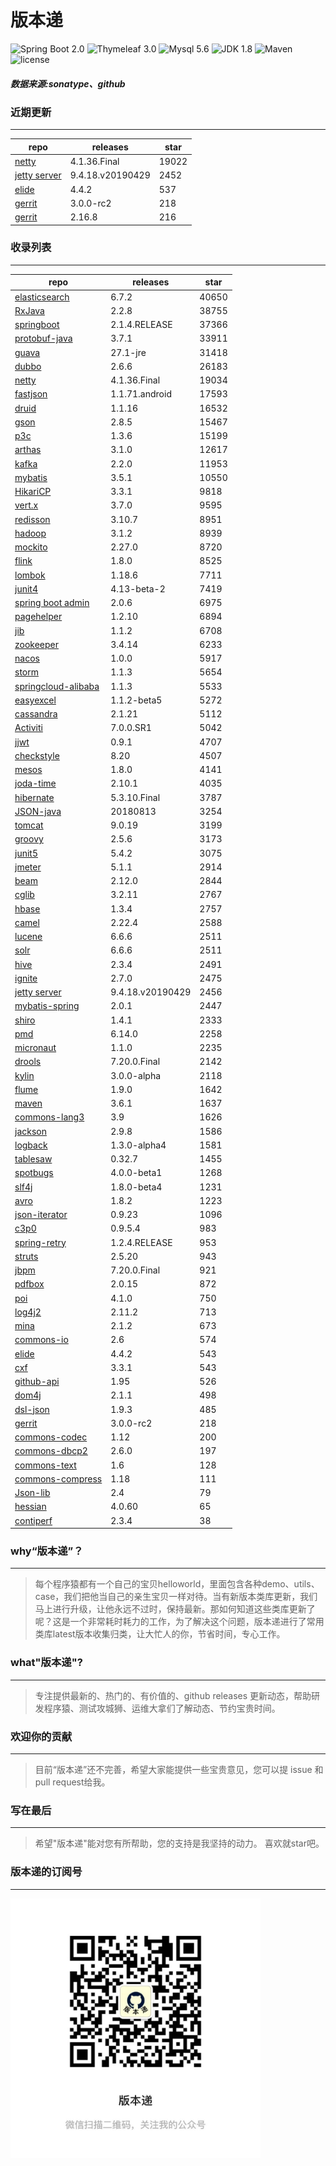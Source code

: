 # 版本递
![Spring Boot 2.0](https://img.shields.io/badge/Spring%20Boot-2.0-brightgreen.svg)
![Thymeleaf 3.0](https://img.shields.io/badge/Thymeleaf-3.0-yellow.svg)
![Mysql 5.6](https://img.shields.io/badge/Mysql-5.6-blue.svg)
![JDK 1.8](https://img.shields.io/badge/JDK-1.8-brightgreen.svg)
![Maven](https://img.shields.io/badge/Maven-3.5.0-yellowgreen.svg)
![license](https://img.shields.io/badge/license-Apache%202-blue.svg)
##### 数据来源:sonatype、github

### 近期更新
---
repo | releases | star
---|---|---
[netty](https://github.com/netty/netty) | 4.1.36.Final | 19022
[jetty server](https://github.com/eclipse/jetty.project) | 9.4.18.v20190429 | 2452
[elide](https://github.com/yahoo/elide) | 4.4.2 | 537
[gerrit](https://github.com/GerritCodeReview/gerrit) | 3.0.0-rc2 | 218
[gerrit](https://github.com/GerritCodeReview/gerrit) | 2.16.8 | 216

### 收录列表
---
repo | releases | star
---|---|---
[elasticsearch](https://github.com/elastic/elasticsearch) | 6.7.2 | 40650 
[RxJava](https://github.com/ReactiveX/RxJava) | 2.2.8 | 38755 
[springboot](https://github.com/spring-projects/spring-boot) | 2.1.4.RELEASE | 37366 
[protobuf-java](https://github.com/protocolbuffers/protobuf) | 3.7.1 | 33911 
[guava](https://github.com/google/guava) | 27.1-jre | 31418 
[dubbo](https://github.com/apache/incubator-dubbo) | 2.6.6 | 26183 
[netty](https://github.com/netty/netty) | 4.1.36.Final | 19034 
[fastjson](https://github.com/alibaba/fastjson) | 1.1.71.android | 17593 
[druid](https://github.com/alibaba/druid) | 1.1.16 | 16532 
[gson](https://github.com/google/gson) | 2.8.5 | 15467 
[p3c](https://github.com/alibaba/p3c) | 1.3.6 | 15199 
[arthas](https://github.com/alibaba/arthas) | 3.1.0 | 12617 
[kafka](https://github.com/apache/kafka) | 2.2.0 | 11953 
[mybatis](https://github.com/mybatis/mybatis-3) | 3.5.1 | 10550 
[HikariCP](https://github.com/brettwooldridge/HikariCP) | 3.3.1 | 9818 
[vert.x](https://github.com/eclipse-vertx/vert.x) | 3.7.0 | 9595 
[redisson](https://github.com/redisson/redisson) | 3.10.7 | 8951 
[hadoop](https://github.com/apache/hadoop) | 3.1.2 | 8939 
[mockito](https://github.com/mockito/mockito) | 2.27.0 | 8720 
[flink](https://github.com/apache/flink) | 1.8.0 | 8525 
[lombok](https://github.com/rzwitserloot/lombok) | 1.18.6 | 7711 
[junit4](https://github.com/junit-team/junit4) | 4.13-beta-2 | 7419 
[spring boot admin](https://github.com/codecentric/spring-boot-admin) | 2.0.6 | 6975 
[pagehelper](https://github.com/pagehelper/Mybatis-PageHelper) | 1.2.10 | 6894 
[jib](https://github.com/GoogleContainerTools/jib) | 1.1.2 | 6708 
[zookeeper](https://github.com/apache/zookeeper) | 3.4.14 | 6233 
[nacos](https://github.com/alibaba/nacos) | 1.0.0 | 5917 
[storm](https://github.com/apache/storm) | 1.1.3 | 5654 
[springcloud-alibaba](https://github.com/spring-cloud-incubator/spring-cloud-alibaba) | 1.1.3 | 5533 
[easyexcel](https://github.com/alibaba/easyexcel) | 1.1.2-beta5 | 5272 
[cassandra](https://github.com/apache/cassandra) | 2.1.21 | 5112 
[Activiti](https://github.com/Activiti/Activiti) | 7.0.0.SR1 | 5042 
[jjwt](https://github.com/jwtk/jjwt) | 0.9.1 | 4707 
[checkstyle](https://github.com/checkstyle/checkstyle) | 8.20 | 4507 
[mesos](https://github.com/apache/mesos) | 1.8.0 | 4141 
[joda-time](https://github.com/JodaOrg/joda-time) | 2.10.1 | 4035 
[hibernate](https://github.com/hibernate/hibernate-orm) | 5.3.10.Final | 3787 
[JSON-java](https://github.com/stleary/JSON-java) | 20180813 | 3254 
[tomcat](https://github.com/apache/tomcat) | 9.0.19 | 3199 
[groovy](https://github.com/apache/groovy) | 2.5.6 | 3173 
[junit5](https://github.com/junit-team/junit5) | 5.4.2 | 3075 
[jmeter](https://github.com/apache/jmeter) | 5.1.1 | 2914 
[beam](https://github.com/apache/beam) | 2.12.0 | 2844 
[cglib](https://github.com/cglib/cglib) | 3.2.11 | 2767 
[hbase](https://github.com/apache/hbase) | 1.3.4 | 2757 
[camel](https://github.com/apache/camel) | 2.22.4 | 2588 
[lucene](https://github.com/apache/lucene-solr) | 6.6.6 | 2511 
[solr](https://github.com/apache/lucene-solr) | 6.6.6 | 2511 
[hive](https://github.com/apache/hive) | 2.3.4 | 2491 
[ignite](https://github.com/apache/ignite) | 2.7.0 | 2475 
[jetty server](https://github.com/eclipse/jetty.project) | 9.4.18.v20190429 | 2456 
[mybatis-spring](https://github.com/mybatis/spring-boot-starter) | 2.0.1 | 2447 
[shiro](https://github.com/apache/shiro) | 1.4.1 | 2333 
[pmd](https://github.com/pmd/pmd) | 6.14.0 | 2258 
[micronaut](https://github.com/micronaut-projects/micronaut-core) | 1.1.0 | 2235 
[drools](https://github.com/kiegroup/drools) | 7.20.0.Final | 2142 
[kylin](https://github.com/apache/kylin) | 3.0.0-alpha | 2118 
[flume](https://github.com/apache/flume) | 1.9.0 | 1642 
[maven](https://github.com/apache/maven) | 3.6.1 | 1637 
[commons-lang3](https://github.com/apache/commons-lang) | 3.9 | 1626 
[jackson](https://github.com/FasterXML/jackson-core) | 2.9.8 | 1586 
[logback](https://github.com/qos-ch/logback) | 1.3.0-alpha4 | 1581 
[tablesaw](https://github.com/jtablesaw/tablesaw) | 0.32.7 | 1455 
[spotbugs](https://github.com/spotbugs/spotbugs) | 4.0.0-beta1 | 1268 
[slf4j](https://github.com/qos-ch/slf4j) | 1.8.0-beta4 | 1231 
[avro](https://github.com/apache/avro) | 1.8.2 | 1223 
[json-iterator](https://github.com/json-iterator/java) | 0.9.23 | 1096 
[c3p0](https://github.com/swaldman/c3p0) | 0.9.5.4 | 983 
[spring-retry](https://github.com/spring-projects/spring-retry) | 1.2.4.RELEASE | 953 
[struts](https://github.com/apache/struts) | 2.5.20 | 943 
[jbpm](https://github.com/kiegroup/jbpm) | 7.20.0.Final | 921 
[pdfbox](https://github.com/apache/pdfbox) | 2.0.15 | 872 
[poi](https://github.com/apache/poi) | 4.1.0 | 750 
[log4j2](https://github.com/apache/logging-log4j2) | 2.11.2 | 713 
[mina](https://github.com/apache/mina) | 2.1.2 | 673 
[commons-io](https://github.com/apache/commons-io) | 2.6 | 574 
[elide](https://github.com/yahoo/elide) | 4.4.2 | 543 
[cxf](https://github.com/apache/cxf) | 3.3.1 | 543 
[github-api](https://github.com/kohsuke/github-api) | 1.95 | 526 
[dom4j](https://github.com/dom4j/dom4j) | 2.1.1 | 498 
[dsl-json](https://github.com/ngs-doo/dsl-json) | 1.9.3 | 485 
[gerrit](https://github.com/GerritCodeReview/gerrit) | 3.0.0-rc2 | 218 
[commons-codec](https://github.com/apache/commons-codec) | 1.12 | 200 
[commons-dbcp2](https://github.com/apache/commons-dbcp) | 2.6.0 | 197 
[commons-text](https://github.com/apache/commons-text) | 1.6 | 128 
[commons-compress](https://github.com/apache/commons-compress) | 1.18 | 111 
[Json-lib](https://github.com/aalmiray/Json-lib) | 2.4 | 79 
[hessian](https://github.com/ebourg/hessian) | 4.0.60 | 65 
[contiperf](https://github.com/lucaspouzac/contiperf) | 2.3.4 | 38 

### why“版本递”？
--- 
>每个程序猿都有一个自己的宝贝helloworld，里面包含各种demo、utils、case，我们把他当自己的亲生宝贝一样对待。当有新版本类库更新，我们马上进行升级，让他永远不过时，保持最新。那如何知道这些类库更新了呢？这是一个非常耗时耗力的工作，为了解决这个问题，版本递进行了常用类库latest版本收集归类，让大忙人的你，节省时间，专心工作。


### what"版本递"?
---
> 专注提供最新的、热门的、有价值的、github releases 更新动态，帮助研发程序猿、测试攻城狮、运维大拿们了解动态、节约宝贵时间。

### 欢迎你的贡献
---
> 目前“版本递”还不完善，希望大家能提供一些宝贵意见，您可以提 issue 和 pull request给我。


### 写在最后
---
> 希望"版本递"能对您有所帮助，您的支持是我坚持的动力。
> 喜欢就star吧。

### 版本递的订阅号
---
<img src="https://github.com/jartisan2001/latest/blob/master/Image.jpg" width="400" hegiht="400" align=left />